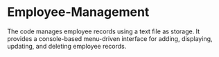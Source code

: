 # Employee-Management
The code manages employee records using a text file as storage. It provides a console-based menu-driven interface for adding, displaying, updating, and deleting employee records.
